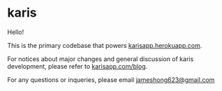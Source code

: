 # karis

Hello!

This is the primary codebase that powers [karisapp.herokuapp.com](http://www.karisapp.herokuapp.com).

For notices about major changes and general discussion of karis development, please refer to [karisapp.com/blog](http://www.karisapp.herokuapp.com/blog).

For any questions or inqueries, please email jameshong623@gmail.com
